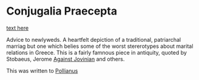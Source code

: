 # Conjugalia Praecepta


[text here](http://www.perseus.tufts.edu/hopper/text?doc=Perseus%3Atext%3A2008.01.0181%3Asection%3D0)

Advice to newlyweds.  A  heartfelt depiction of a traditional, patriarchal marriag but one which belies some of the worst stererotypes about marital relations in Greece. This is a fairly famnous piece in antiquity, quoted by Stobaeus,  Jerome [Against Jovinian](https://www.newadvent.org/fathers/30091.htm) and others.

This was written to [Pollianus](/People/Pollianus.md)


